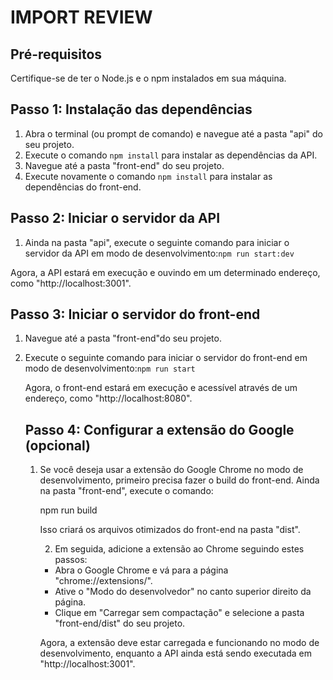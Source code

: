 # IMPORT REVIEW

## Pré-requisitos

Certifique-se de ter o Node.js e o npm instalados em sua máquina.

## Passo 1: Instalação das dependências

1. Abra o terminal (ou prompt de comando) e navegue até a pasta "api" do seu projeto.
2. Execute o comando `npm install` para instalar as dependências da API.
3. Navegue até a pasta "front-end" do seu projeto.
4. Execute novamente o comando `npm install` para instalar as dependências do front-end.

## Passo 2: Iniciar o servidor da API

1. Ainda na pasta "api", execute o seguinte comando para iniciar o servidor da API em modo de desenvolvimento:`npm run start:dev`

Agora, a API estará em execução e ouvindo em um determinado endereço, como "http://localhost:3001".

## Passo 3: Iniciar o servidor do front-end

1. Navegue até a pasta "front-end"do seu projeto.
2. Execute o seguinte comando para iniciar o servidor do front-end em modo de desenvolvimento:`npm run start`

   Agora, o front-end estará em execução e acessível através de um endereço, como "http://localhost:8080".

   ## Passo 4: Configurar a extensão do Google (opcional)


   1. Se você deseja usar a extensão do Google Chrome no modo de desenvolvimento, primeiro precisa fazer o build do front-end. Ainda na pasta "front-end", execute o comando:

      npm run build

      Isso criará os arquivos otimizados do front-end na pasta "dist".

      2. Em seguida, adicione a extensão ao Chrome seguindo estes passos:

      - Abra o Google Chrome e vá para a página "chrome://extensions/".
      - Ative o "Modo do desenvolvedor" no canto superior direito da página.
      - Clique em "Carregar sem compactação" e selecione a pasta "front-end/dist" do seu projeto.

      Agora, a extensão deve estar carregada e funcionando no modo de desenvolvimento, enquanto a API ainda está sendo executada em "http://localhost:3001".
